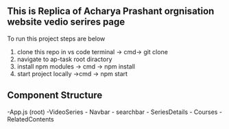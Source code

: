 ## This is Replica of Acharya Prashant orgnisation website vedio serires page
To run this project steps are below

1. clone this repo in vs code terminal -> cmd->  git clone <repolink>
3. navigate to  ap-task root diractory
2. install npm modules -> cmd -> npm install
3. start project locally ->cmd -> npm start


## Component Structure 
-App.js (root)
  -VideoSeries
      - Navbar
      - searchbar
      - SeriesDetails
      - Courses
      - RelatedContents
